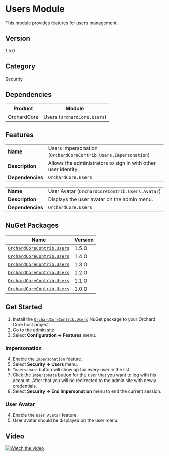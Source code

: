 # Users Module

This module provides features for users management.

## Version

1.5.0

## Category

Security

## Dependencies

| Product     | Module                      |
|-------------|-----------------------------|
| OrchardCore | Users (`OrchardCore.Users`) |

## Features

|                  |                                                                |
|------------------|----------------------------------------------------------------|
| **Name**         | Users Impersonation (`OrchardCoreContrib.Users.Impersonation`) |
| **Description**  | Allows the administrators to sign in with other user identity. |
| **Dependencies** | `OrchardCore.Users`                                            |

|                  |                                                 |
|------------------|-------------------------------------------------|
| **Name**         | User Avatar (`OrchardCoreContrib.Users.Avatar`) |
| **Description**  | Displays the user avatar on the admin menu.     |
| **Dependencies** | `OrchardCore.Users`                             |

## NuGet Packages

| Name                                                                                        | Version |
|---------------------------------------------------------------------------------------------|---------|
| [`OrchardCoreContrib.Users`](https://www.nuget.org/packages/OrchardCoreContrib.Users/1.5.0) | 1.5.0   |
| [`OrchardCoreContrib.Users`](https://www.nuget.org/packages/OrchardCoreContrib.Users/1.4.0) | 1.4.0   |
| [`OrchardCoreContrib.Users`](https://www.nuget.org/packages/OrchardCoreContrib.Users/1.3.0) | 1.3.0   |
| [`OrchardCoreContrib.Users`](https://www.nuget.org/packages/OrchardCoreContrib.Users/1.2.0) | 1.2.0   |
| [`OrchardCoreContrib.Users`](https://www.nuget.org/packages/OrchardCoreContrib.Users/1.1.0) | 1.1.0   |
| [`OrchardCoreContrib.Users`](https://www.nuget.org/packages/OrchardCoreContrib.Users/1.0.0) | 1.0.0   |

## Get Started

1. Install the [`OrchardCoreContrib.Users`](https://www.nuget.org/packages/OrchardCoreContrib.Users/) NuGet package to your Orchard Core host project.
2. Go to the admin site
3. Select **Configuration -> Features** menu.

### Impersonation

4. Enable the `Impersonation` feature.
5. Select **Security -> Users** menu.
6. `Impersonate` button will show up for every user in the list.
7. Click the `Impersonate` button for the user that you want to log with his account. After that you will be redirected to the admin site with newly credentials. 
8. Select **Security -> End Impersonation** menu to end the current session.

### User Avatar

4. Enable the `User Avatar` feature.
5. User avatar should be displayed on the user menu.

## Video

[![Watch the video](https://img.youtube.com/vi/gXC3mDPy7LA/maxresdefault.jpg)](https://youtu.be/gXC3mDPy7LA)
